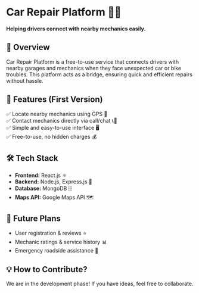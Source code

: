 # **Car Repair Platform 🚗🔧**  
**Helping drivers connect with nearby mechanics easily.**  

## **📌 Overview**  
Car Repair Platform is a free-to-use service that connects drivers with nearby garages and mechanics when they face unexpected car or bike troubles. This platform acts as a bridge, ensuring quick and efficient repairs without hassle.  

## **🎯 Features (First Version)**  
✅ Locate nearby mechanics using GPS 📍  
✅ Contact mechanics directly via call/chat 📞💬  
✅ Simple and easy-to-use interface 🖥️  
✅ Free-to-use, no hidden charges 💰  

## **🛠️ Tech Stack**  
- **Frontend:** React.js ⚛️  
- **Backend:** Node.js, Express.js 🚀  
- **Database:** MongoDB 🗄️  
- **Maps API:** Google Maps API 🗺️  

## **🚀 Future Plans**  
- User registration & reviews ⭐  
- Mechanic ratings & service history 📊  
- Emergency roadside assistance 🚨  

## **💡 How to Contribute?**  
We are in the development phase! If you have ideas, feel free to collaborate.  
